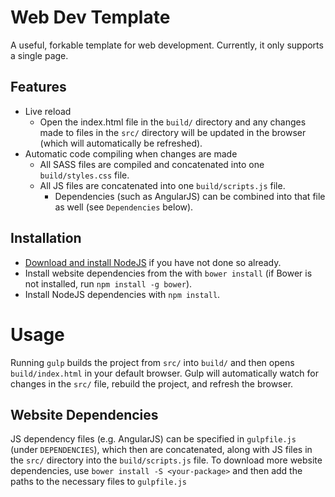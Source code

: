 # Web Dev Template

A useful, forkable template for web development.  Currently, it only supports a
single page.

## Features

- Live reload
    - Open the index.html file in the `build/` directory and any changes made
      to files in the `src/` directory will be updated in the browser (which
      will automatically be refreshed).
- Automatic code compiling when changes are made
    - All SASS files are compiled and concatenated into one `build/styles.css`
      file.
    - All JS files are concatenated into one `build/scripts.js` file.
        - Dependencies (such as AngularJS) can be combined into that file as
          well (see `Dependencies` below).

## Installation

- [Download and install NodeJS](https://nodejs.org/en/) if you have not done so
  already.
- Install website dependencies from the with `bower install` (if Bower is not
  installed, run `npm install -g bower`).
- Install NodeJS dependencies with `npm install`.

# Usage

Running `gulp` builds the project from `src/` into `build/` and then opens
`build/index.html` in your default browser. Gulp will automatically watch for
changes in the `src/` file, rebuild the project, and refresh the browser.

## Website Dependencies

JS dependency files (e.g. AngularJS) can be specified in `gulpfile.js` (under
`DEPENDENCIES`), which then are concatenated, along with JS files in the `src/`
directory into the `build/scripts.js` file. To download more website
dependencies, use `bower install -S <your-package>` and then add the paths to
the necessary files to `gulpfile.js`
